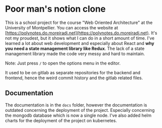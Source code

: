 # Poor man's notion clone

This is a school project for the course "Web Oriented Architecture" at the University of Montpellier. You can access the website at [https://polynotes.do.moreiradj.net](https://polynotes.do.moreiradj.net). It's not my proudest, but it shows what I can do in a short amount of time. I've learned a lot about web development and especially about React and **why you need a state management library like Redux**. The lack of a state management library made the code very messy and hard to maintain.

Note: Just press `/` to open the options menu in the editor.

It used to be on gitlab as separate repositories for the backend and frontend, hence the weird commit history and the gitlab related files.

## Documentation

The documentation is in the `docs` folder, however the documentation is outdated concerning the deployment of the project. Especially concerning the mongodb database which is now a single node. I've also added helm charts for the deployment of the project on kubernetes.
